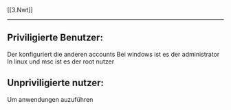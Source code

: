 [[3.Nwt]]
____
## Priviligierte Benutzer:
Der konfiguriert die anderen accounts
Bei windows ist es der administrator
In linux und msc ist es der root nutzer

## Unpriviligierte nutzer:
Um anwendungen auzuführen

